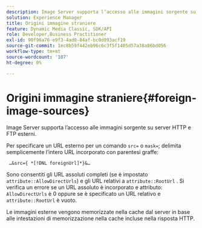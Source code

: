 ```yaml
---
description: Image Server supporta l’accesso alle immagini sorgente su server HTTP e FTP esterni.
solution: Experience Manager
title: Origini immagine straniere
feature: Dynamic Media Classic, SDK/API
role: Developer,Business Practitioner
exl-id: 90f96a76-e9f3-4ad0-84af-bc0d093acf19
source-git-commit: 1ec8b59f442eb96c6c3f5f1405d57a38a86bd056
workflow-type: tm+mt
source-wordcount: '107'
ht-degree: 0%

---
```


# Origini immagine straniere{#foreign-image-sources}

Image Server supporta l’accesso alle immagini sorgente su server HTTP e FTP esterni.

Per specificare un URL esterno per un comando `src=` o `mask=`; delimita semplicemente l’intero URL incorporato con parentesi graffe:

` …&src={ *[!DNL foreignUrl]*}&…`

Sono consentiti gli URL assoluti completi (se è impostato `attribute::AllowDirectUrls`) e gli URL relativi a `attribute::RootUrl` . Si verifica un errore se un URL assoluto è incorporato e attributo: `AllowDirectUrls` è 0 oppure se è specificato un URL relativo e `attribute::RootUrl` è vuoto.

Le immagini esterne vengono memorizzate nella cache dal server in base alle intestazioni di memorizzazione nella cache incluse nella risposta HTTP.

